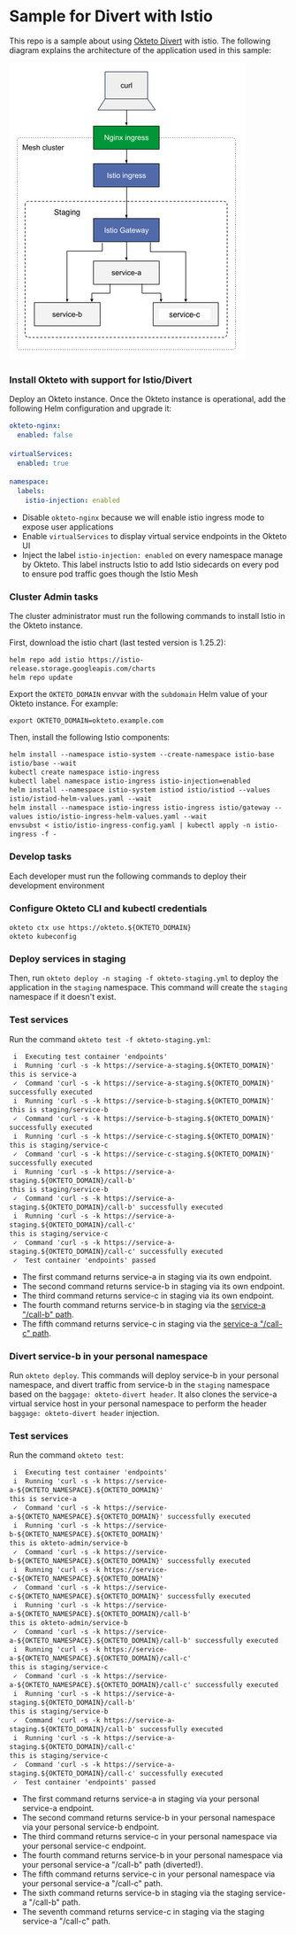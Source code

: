 # Sample for Divert with Istio
This repo is a sample about using [Okteto Divert](https://www.okteto.com/docs/reference/okteto-manifest/#divert) with istio.
The following diagram explains the architecture of the application used in this sample:

![sample-app](images/sample-app.png)

### Install Okteto with support for Istio/Divert

Deploy an Okteto instance. Once the Okteto instance is operational, add the following Helm configuration and upgrade it:

```yaml
okteto-nginx:
  enabled: false

virtualServices:
  enabled: true

namespace:
  labels:
    istio-injection: enabled
```

- Disable `okteto-nginx` because we will enable istio ingress mode to expose user applications
- Enable `virtualServices` to display virtual service endpoints in the Okteto UI
- Inject the label `istio-injection: enabled` on every namespace manage by Okteto. This label instructs Istio to add Istio sidecards on every pod to ensure pod traffic goes though the Istio Mesh

### Cluster Admin tasks

The cluster administrator must run the following commands to install Istio in the Okteto instance.


First, download the istio chart (last tested version is 1.25.2):

```
helm repo add istio https://istio-release.storage.googleapis.com/charts
helm repo update
```

Export the `OKTETO_DOMAIN` envvar with the `subdomain` Helm value of your Okteto instance. For example:

```
export OKTETO_DOMAIN=okteto.example.com
```

Then, install the following Istio components:

```
helm install --namespace istio-system --create-namespace istio-base istio/base --wait
kubectl create namespace istio-ingress
kubectl label namespace istio-ingress istio-injection=enabled
helm install --namespace istio-system istiod istio/istiod --values istio/istiod-helm-values.yaml --wait
helm install --namespace istio-ingress istio-ingress istio/gateway --values istio/istio-ingress-helm-values.yaml --wait
envsubst < istio/istio-ingress-config.yaml | kubectl apply -n istio-ingress -f -
```

### Develop tasks

Each developer must run the following commands to deploy their development environment

### Configure Okteto CLI and kubectl credentials

```
okteto ctx use https://okteto.${OKTETO_DOMAIN}
okteto kubeconfig
```

### Deploy services in staging

Then, run `okteto deploy -n staging -f okteto-staging.yml` to deploy the application in the `staging` namespace.
This command will create the `staging` namespace if it doesn't exist.

### Test services

Run the command `okteto test -f okteto-staging.yml`:

```
 i  Executing test container 'endpoints'
 i  Running 'curl -s -k https://service-a-staging.${OKTETO_DOMAIN}'
this is service-a
 ✓  Command 'curl -s -k https://service-a-staging.${OKTETO_DOMAIN}' successfully executed
 i  Running 'curl -s -k https://service-b-staging.${OKTETO_DOMAIN}'
this is staging/service-b
 ✓  Command 'curl -s -k https://service-b-staging.${OKTETO_DOMAIN}' successfully executed
 i  Running 'curl -s -k https://service-c-staging.${OKTETO_DOMAIN}'
this is staging/service-c
 ✓  Command 'curl -s -k https://service-c-staging.${OKTETO_DOMAIN}' successfully executed
 i  Running 'curl -s -k https://service-a-staging.${OKTETO_DOMAIN}/call-b'
this is staging/service-b
 ✓  Command 'curl -s -k https://service-a-staging.${OKTETO_DOMAIN}/call-b' successfully executed
 i  Running 'curl -s -k https://service-a-staging.${OKTETO_DOMAIN}/call-c'
this is staging/service-c
 ✓  Command 'curl -s -k https://service-a-staging.${OKTETO_DOMAIN}/call-c' successfully executed
 ✓  Test container 'endpoints' passed
```

- The first command returns service-a in staging via its own endpoint.
- The second command returns service-b in staging via its own endpoint.
- The third command returns service-c in staging via its own endpoint.
- The fourth command returns service-b in staging via the [service-a "/call-b" path](/k8s/service-a-nginx.yaml#L22).
- The fifth command returns service-c in staging via the [service-a "/call-c" path](/k8s/service-a-nginx.yaml#L28).

### Divert service-b in your personal namespace

Run `okteto deploy`. This commands will deploy service-b in your personal namespace, and divert traffic from service-b in the `staging` namespace based on the `baggage: okteto-divert header`. It also clones the service-a virtual service host in your personal namespace to perform the header `baggage: okteto-divert header` injection.

### Test services

Run the command `okteto test`:

```
 i  Executing test container 'endpoints'
 i  Running 'curl -s -k https://service-a-${OKTETO_NAMESPACE}.${OKTETO_DOMAIN}'
this is service-a
 ✓  Command 'curl -s -k https://service-a-${OKTETO_NAMESPACE}.${OKTETO_DOMAIN}' successfully executed
 i  Running 'curl -s -k https://service-b-${OKTETO_NAMESPACE}.${OKTETO_DOMAIN}'
this is okteto-admin/service-b
 ✓  Command 'curl -s -k https://service-b-${OKTETO_NAMESPACE}.${OKTETO_DOMAIN}' successfully executed
 i  Running 'curl -s -k https://service-c-${OKTETO_NAMESPACE}.${OKTETO_DOMAIN}'
 ✓  Command 'curl -s -k https://service-c-${OKTETO_NAMESPACE}.${OKTETO_DOMAIN}' successfully executed
 i  Running 'curl -s -k https://service-a-${OKTETO_NAMESPACE}.${OKTETO_DOMAIN}/call-b'
this is okteto-admin/service-b
 ✓  Command 'curl -s -k https://service-a-${OKTETO_NAMESPACE}.${OKTETO_DOMAIN}/call-b' successfully executed
 i  Running 'curl -s -k https://service-a-${OKTETO_NAMESPACE}.${OKTETO_DOMAIN}/call-c'
this is staging/service-c
 ✓  Command 'curl -s -k https://service-a-${OKTETO_NAMESPACE}.${OKTETO_DOMAIN}/call-c' successfully executed
 i  Running 'curl -s -k https://service-a-staging.${OKTETO_DOMAIN}/call-b'
this is staging/service-b
 ✓  Command 'curl -s -k https://service-a-staging.${OKTETO_DOMAIN}/call-b' successfully executed
 i  Running 'curl -s -k https://service-a-staging.${OKTETO_DOMAIN}/call-c'
this is staging/service-c
 ✓  Command 'curl -s -k https://service-a-staging.${OKTETO_DOMAIN}/call-c' successfully executed
 ✓  Test container 'endpoints' passed
```

- The first command returns service-a in staging via your personal service-a endpoint.
- The second command returns service-b in your personal namespace via your personal service-b endpoint.
- The third command returns service-c in your personal namespace via your personal service-c endpoint.
- The fourth command returns service-b in your personal namespace via your personal service-a "/call-b" path (diverted!).
- The fifth command returns service-c in your personal namespace via your personal service-a "/call-c" path.
- The sixth command returns service-b in staging via the staging service-a "/call-b" path.
- The seventh command returns service-c in staging via the staging service-a "/call-c" path.
